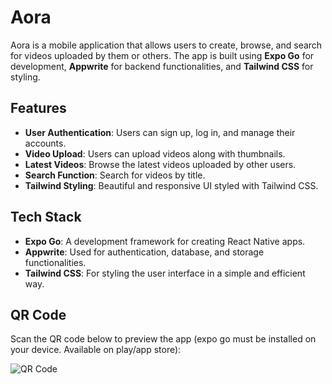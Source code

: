 # Aora

Aora is a mobile application that allows users to create, browse, and search for videos uploaded by them or others. The app is built using **Expo Go** for development, **Appwrite** for backend functionalities, and **Tailwind CSS** for styling.

## Features

- **User Authentication**: Users can sign up, log in, and manage their accounts.
- **Video Upload**: Users can upload videos along with thumbnails.
- **Latest Videos**: Browse the latest videos uploaded by other users.
- **Search Function**: Search for videos by title.
- **Tailwind Styling**: Beautiful and responsive UI styled with Tailwind CSS.

## Tech Stack

- **Expo Go**: A development framework for creating React Native apps.
- **Appwrite**: Used for authentication, database, and storage functionalities.
- **Tailwind CSS**: For styling the user interface in a simple and efficient way.

## QR Code

Scan the QR code below to preview the app (expo go must be installed on your device. Available on play/app store):

![QR Code](https://expo.dev/preview/update?message=Updated%20create%20function&updateRuntimeVersion=1.0.0&createdAt=2024-09-06T06%3A17%3A10.979Z&slug=exp&projectId=e84dea67-1270-4adb-830b-96b0863ae8ca&group=667664d5-1369-469c-9c86-1710b3569efa)
